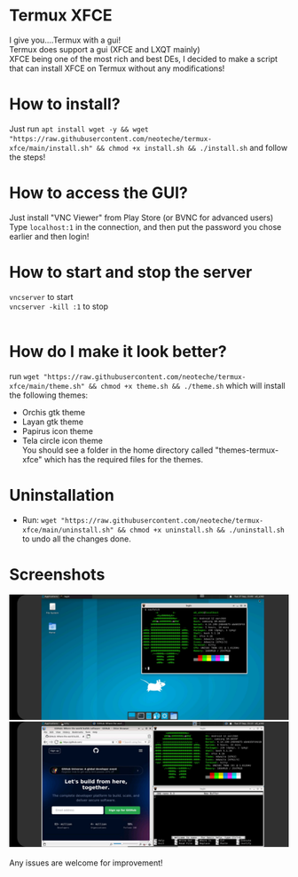 # Termux XFCE <br>
I give you....Termux with a gui! <br>
Termux does support a gui (XFCE and LXQT mainly) <br>
XFCE being one of the most rich and best DEs, I decided to make a script that can install XFCE on Termux without any modifications! <br>
# How to install? <br>
Just run ```apt install wget -y && wget "https://raw.githubusercontent.com/neoteche/termux-xfce/main/install.sh" && chmod +x install.sh && ./install.sh``` and follow the steps! <br>
# How to access the GUI? <br>
Just install "VNC Viewer" from Play Store (or BVNC for advanced users) <br>
Type `localhost:1` in the connection, and then put the password you chose earlier and then login!
# How to start and stop the server <br>
`vncserver` to start <br>
`vncserver -kill :1` to stop <br><br>
# How do I make it look better?
run ```wget "https://raw.githubusercontent.com/neoteche/termux-xfce/main/theme.sh" && chmod +x theme.sh && ./theme.sh``` which will install the following themes: <br>
- Orchis gtk theme
- Layan gtk theme
- Papirus icon theme
- Tela circle icon theme <br>
You should see a folder in the home directory called "themes-termux-xfce" which has the required files for the themes.
# Uninstallation
- Run: ```wget "https://raw.githubusercontent.com/neoteche/termux-xfce/main/uninstall.sh" && chmod +x uninstall.sh && ./uninstall.sh``` to undo all the changes done.
# Screenshots
<img src="pic1.jpg"> <br>
<img src="pic2.jpg">
<br>
<br>
Any issues are welcome for improvement!
